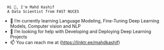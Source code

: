       Hi 👋, I'm Mahd Kashif
      A Data Scientist from FAST NUCES
- 🌱 I’m currently learning Language Modeling, Fine-Tuning Deep Learning Models, Computer vision and NLP 
- 🤝 I’m looking for help with Developing and Deploying Deep Learning Projects
- 📫 You can reach me at 
      (https://linktr.ee/mahdkashif)

